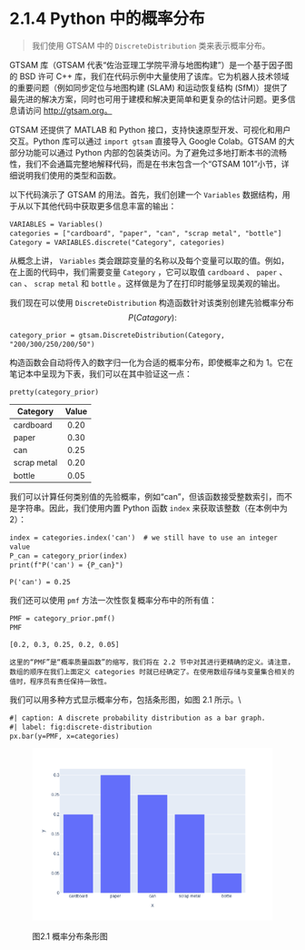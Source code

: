 # 2.1.4  Python 中的概率分布

> 我们使用 GTSAM 中的 `DiscreteDistribution` 类来表示概率分布。

GTSAM 库（GTSAM 代表“佐治亚理工学院平滑与地图构建”）是一个基于因子图的 BSD 许可 C++ 库，我们在代码示例中大量使用了该库。它为机器人技术领域的重要问题（例如同步定位与地图构建 (SLAM) 和运动恢复结构 (SfM)）提供了最先进的解决方案，同时也可用于建模和解决更简单和更复杂的估计问题。更多信息请访问 http://gtsam.org。

GTSAM 还提供了 MATLAB 和 Python 接口，支持快速原型开发、可视化和用户交互。Python 库可以通过 `import gtsam` 直接导入 Google Colab。GTSAM 的大部分功能可以通过 Python 内部的包装类访问。为了避免过多地打断本书的流畅性，我们不会通篇完整地解释代码，而是在书末包含一个“GTSAM 101”小节，详细说明我们使用的类型和函数。

以下代码演示了 GTSAM 的用法。首先，我们创建一个 `Variables` 数据结构，用于从以下其他代码中获取更多信息丰富的输出：

```
VARIABLES = Variables()
categories = ["cardboard", "paper", "can", "scrap metal", "bottle"]
Category = VARIABLES.discrete("Category", categories)
```

从概念上讲， `Variables` 类会跟踪变量的名称以及每个变量可以取的值。例如，在上面的代码中，我们需要变量 `Category` ，它可以取值 `cardboard` 、 `paper` 、 `can` 、 `scrap metal` 和 `bottle` 。这样做是为了在打印时能够呈现美观的输出。

我们现在可以使用 `DiscreteDistribution` 构造函数针对该类别创建先验概率分布 $$P(Catagory):$$

```
category_prior = gtsam.DiscreteDistribution(Category, "200/300/250/200/50")
```

构造函数会自动将传入的数字归一化为合适的概率分布，即使概率之和为 1。它在笔记本中呈现为下表，我们可以在其中验证这一点：

```
pretty(category_prior)
```

| Category    | Value |
| ----------- | :---: |
| cardboard   |  0.20 |
| paper       |  0.30 |
| can         |  0.25 |
| scrap metal |  0.20 |
| bottle      |  0.05 |

我们可以计算任何类别值的先验概率，例如“can”，但该函数接受整数索引，而不是字符串。因此，我们使用内置 Python 函数 `index` 来获取该整数（在本例中为 2）：

```
index = categories.index('can')  # we still have to use an integer value
P_can = category_prior(index)
print(f"P('can') = {P_can}")
```

```
P('can') = 0.25
```

我们还可以使用 `pmf` 方法一次性恢复概率分布中的所有值：

```
PMF = category_prior.pmf()
PMF
```

```
[0.2, 0.3, 0.25, 0.2, 0.05]
```

```
这里的“PMF”是“概率质量函数”的缩写，我们将在 2.2 节中对其进行更精确的定义。请注意，数组的顺序在我们上面定义 categories 时就已经确定了。在使用数组存储与变量集合相关的值时，程序员有责任保持一致性。
```

我们可以用多种方式显示概率分布，包括条形图，如图 2.1 所示。\


```
#| caption: A discrete probability distribution as a bar graph.
#| label: fig:discrete-distribution
px.bar(y=PMF, x=categories)
```

<figure><img src="../../.gitbook/assets/image (2) (1) (1) (1) (1) (1).png" alt=""><figcaption><p>图2.1 概率分布条形图</p></figcaption></figure>
